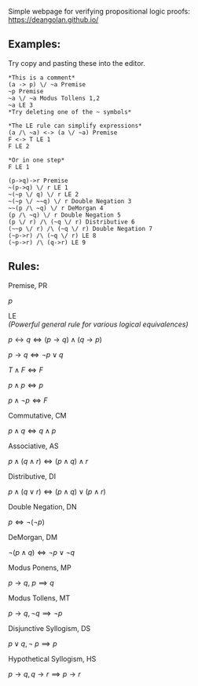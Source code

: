 Simple webpage for verifying propositional logic proofs: https://deangolan.github.io/

## Examples:
Try copy and pasting these into the editor.

```
*This is a comment*
(a -> p) \/ ~a Premise
~p Premise
~a \/ ~a Modus Tollens 1,2
~a LE 3
*Try deleting one of the ~ symbols*
```
```
*The LE rule can simplify expressions*
(a /\ ~a) <-> (a \/ ~a) Premise
F <-> T LE 1
F LE 2

*Or in one step*
F LE 1 
```
```
(p->q)->r Premise
~(p->q) \/ r LE 1
~(~p \/ q) \/ r LE 2
~(~p \/ ~~q) \/ r Double Negation 3
~~(p /\ ~q) \/ r DeMorgan 4
(p /\ ~q) \/ r Double Negation 5
(p \/ r) /\ (~q \/ r) Distributive 6
(~~p \/ r) /\ (~q \/ r) Double Negation 7
(~p->r) /\ (~q \/ r) LE 8
(~p->r) /\ (q->r) LE 9
```
## Rules:
Premise, PR

$p$ 

LE \
*(Powerful general rule for various logical equivalences)*

$p \leftrightarrow q \iff (p \rightarrow q) \land (q \rightarrow p)$ 

$p \rightarrow q \iff \neg p \lor q$

$T \land F \iff F$

$p \land p \iff p$

$p \land \neg p \iff F$

Commutative, CM

$p \land q \iff q \land p$

Associative, AS

$p \land (q \land r) \iff (p \land q) \land r$ 

Distributive, DI

$p \land (q \lor r) \iff (p \land q) \lor (p \land r)$ 

Double Negation, DN

$p \iff \neg (\neg p)$ 

DeMorgan, DM

$\neg (p \land q) \iff \neg p \lor \neg q$ 

Modus Ponens, MP

$p \rightarrow q$, $p \implies q$

Modus Tollens, MT

$p \rightarrow q, \neg q \implies \neg p$

Disjunctive Syllogism, DS

$p \lor q, \neg ~p \implies p$

Hypothetical Syllogism, HS

$p \rightarrow q, q \rightarrow r \implies p \rightarrow r$
